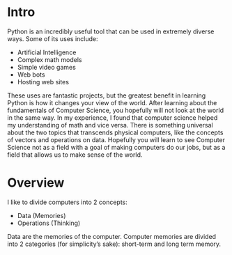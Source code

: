# Intro

Python is an incredibly useful tool that can be used in extremely diverse ways. Some of its uses include:

- Artificial Intelligence
- Complex math models
- Simple video games
- Web bots
- Hosting web sites

These uses are fantastic projects, but the greatest benefit in learning Python is how it changes your view of the world. 
After learning about the fundamentals of Computer Science, you hopefully will not look at the world in the same way. 
In my experience, I found that computer science helped my understanding of math and vice versa. 
There is something universal about the two topics that transcends physical computers, like the concepts of vectors and operations on data. 
Hopefully you will learn to see Computer Science not as a field with a goal of making computers do our jobs, but as a field that allows us to make sense of the world.

# Overview

I like to divide computers into 2 concepts:

- Data (Memories)
- Operations (Thinking)

Data are the memories of the computer. Computer memories are divided into 2 categories (for simplicity’s sake): short-term and long term memory.

